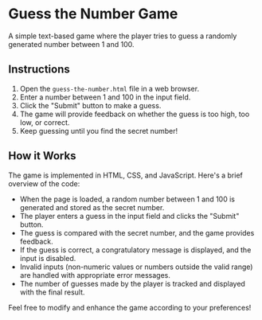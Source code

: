 # Guess the Number Game

A simple text-based game where the player tries to guess a randomly generated number between 1 and 100.

## Instructions

1. Open the `guess-the-number.html` file in a web browser.
2. Enter a number between 1 and 100 in the input field.
3. Click the "Submit" button to make a guess.
4. The game will provide feedback on whether the guess is too high, too low, or correct.
5. Keep guessing until you find the secret number!

## How it Works

The game is implemented in HTML, CSS, and JavaScript. Here's a brief overview of the code:

- When the page is loaded, a random number between 1 and 100 is generated and stored as the secret number.
- The player enters a guess in the input field and clicks the "Submit" button.
- The guess is compared with the secret number, and the game provides feedback.
- If the guess is correct, a congratulatory message is displayed, and the input is disabled.
- Invalid inputs (non-numeric values or numbers outside the valid range) are handled with appropriate error messages.
- The number of guesses made by the player is tracked and displayed with the final result.

Feel free to modify and enhance the game according to your preferences!

